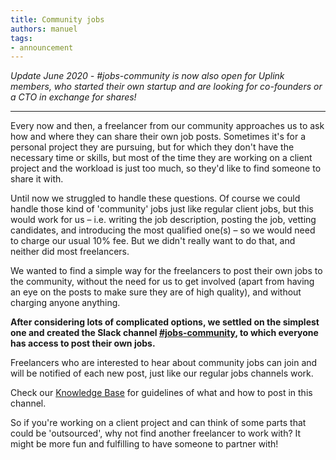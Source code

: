 ```yaml
---
title: Community jobs
authors: manuel
tags:
- announcement
---
```


_Update June 2020 - #jobs-community is now also open for Uplink members, who started their own startup and are looking for co-founders or a CTO in exchange for shares!_

---

Every now and then, a freelancer from our community approaches us to ask how and where they can share their own job posts. Sometimes it's for a personal project they are pursuing, but for which they don't have the necessary time or skills, but most of the time they are working on a client project and the workload is just too much, so they'd like to find someone to share it with.

<!--truncate-->

Until now we struggled to handle these questions. Of course we could handle those kind of 'community' jobs just like regular client jobs, but this would work for us – i.e. writing the job description, posting the job, vetting candidates, and introducing the most qualified one(s) – so we would need to charge our usual 10% fee. But we didn't really want to do that, and neither did most freelancers.

We wanted to find a simple way for the freelancers to post their own jobs to the community, without the need for us to get involved (apart from having an eye on the posts to make sure they are of high quality), and without charging anyone anything.

**After considering lots of complicated options, we settled on the simplest one and created the Slack channel [#jobs-community](https://uplinkhq.slack.com/archives/CTDPX6JMP), to which everyone has access to post their own jobs.**

Freelancers who are interested to hear about community jobs can join and will be notified of each new post, just like our regular jobs channels work.

Check our [Knowledge Base](https://uplink.tech/knowledge-base/freelancers/our-slack/#job-channels-community) for guidelines of what and how to post in this channel.

So if you're working on a client project and can think of some parts that could be 'outsourced', why not find another freelancer to work with? It might be more fun and fulfilling to have someone to partner with!
